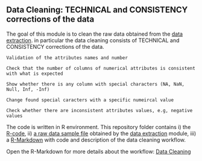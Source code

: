 
## Data Cleaning: TECHNICAL and CONSISTENCY corrections of the data

The goal of this module is to clean the raw data obtained from the [data extraction](/2_data_extraction). in particular the data cleaning consists of TECHNICAL and CONSISTENCY corrections of the data. 

    Validation of the attributes names and number

    Check that the number of columns of numerical attributes is consistent with what is expected

    Show whether there is any column with special characters (NA, NaN, Null, Inf, -Inf)

    Change found special caracters with a specific numeircal value

    Check whether there are inconsistent attributes values, e.g, negative values

The code is written in R environment. This repository folder contains i) the [R-code](./data_cleaning.rmd), ii) [a raw data sample file](/raq_data_sample.txt) obtained by the [data extraction](/Data_Extraction) module, iii) a [R-Markdown](https://cdn.rawgit.com/rempic/High-Throughput-Screening/master/Data_Managment/data_cleaning.html) with code and description of the data cleaning workflow.  

Open the R-Markdown for more details about the workflow: [Data Cleaning](https://cdn.rawgit.com/rempic/THigh-Throughput-Screening/master/Data_Managment/data_cleaning.html)
